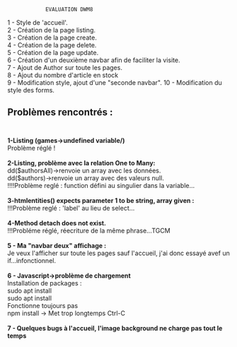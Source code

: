                 EVALUATION DWM8
                
1 - Style de 'accueil'.<br>
2 - Création de la page listing.<br>
3 - Création de la page create.<br>
4 - Création de la page delete.<br>
5 - Création de la page update.<br>
6 - Création d'un deuxième navbar afin de faciliter la visite.<br>
7 - Ajout de Author sur toute les pages.<br>
8 - Ajout du nombre d'article en stock<br>
9 - Modification style, ajout d'une "seconde navbar".
10 - Modification du style des forms.


<h2>Problèmes rencontrés :<br><br></h2>
<strong>1-Listing (games->undefined variable/)</strong><br>
Problème réglé !
<br><br>
<strong>2-Listing, problème avec la relation One to Many:<br></strong>
dd($authorsAll)->renvoie un array avec les données.
<br>dd($authors)->renvoie un array avec des valeurs null.<br>
!!!!Problème reglé : function défini au singulier dans la variable...<br>
<br>
<strong>3-htmlentities() expects parameter 1 to be string, array given :</strong>
<br>!!!Problème reglé : 'label' au lieu de select...<br>
<br><strong>4-Method detach does not exist.</strong>
<br>!!!Probléme réglé, réecriture de la même phrase...TGCM
<br><br>
<strong>5 - Ma "navbar deux" affichage :</strong> 
<br>Je veux l'afficher sur toute les pages sauf l'accueil, j'ai donc essayé avef un if...infonctionnel.
<br><br>
<strong>6 - Javascript->problème de chargement</strong><br>
Installation de packages : <br>
sudo apt install <br>
sudo apt install <br>
Fonctionne toujours pas<br>
npm install -> Met trop longtemps Ctrl-C<br><br>
<strong>7 - Quelques bugs à l'accueil, l'image background ne charge pas tout le temps</strong><br>
 

